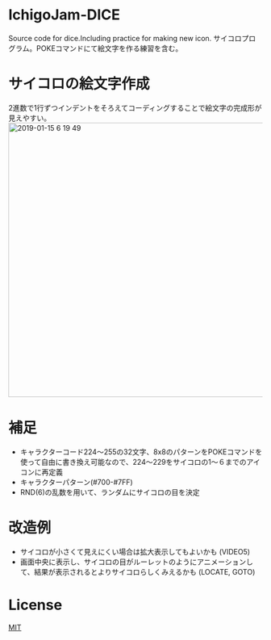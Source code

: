 # IchigoJam-DICE
Source code for dice.Including practice for making new icon.
サイコロプログラム。POKEコマンドにて絵文字を作る練習を含む。

# サイコロの絵文字作成
2進数で1行ずつインデントをそろえてコーディングすることで絵文字の完成形が見えやすい。
<img width="544" alt="2019-01-15 6 19 49" src="https://user-images.githubusercontent.com/7673806/51141950-e7355c00-188d-11e9-8218-532f87ca8e00.png">

# 補足
* キャラクターコード224〜255の32文字、8x8のパターンをPOKEコマンドを使って自由に書き換え可能なので、224〜229をサイコロの1〜６までのアイコンに再定義  
* キャラクターパターン(#700-#7FF)
* RND(6)の乱数を用いて、ランダムにサイコロの目を決定

# 改造例
* サイコロが小さくて見えにくい場合は拡大表示してもよいかも  (VIDEO5)  
* 画面中央に表示し、サイコロの目がルーレットのようにアニメーションして、結果が表示されるとよりサイコロらしくみえるかも (LOCATE, GOTO)  

# License
[MIT](https://github.com/tcnksm/tool/blob/master/LICENCE)
